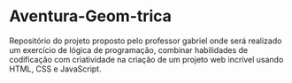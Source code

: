 # Aventura-Geom-trica
Repositório do projeto proposto pelo professor gabriel onde será realizado um exercício de lógica de programação, combinar habilidades de codificação com criatividade na criação de um projeto web incrível usando HTML, CSS e JavaScript.
